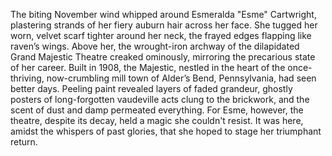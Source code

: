 The biting November wind whipped around Esmeralda "Esme" Cartwright, plastering strands of her fiery auburn hair across her face.  She tugged her worn, velvet scarf tighter around her neck, the frayed edges flapping like raven’s wings. Above her, the wrought-iron archway of the dilapidated Grand Majestic Theatre creaked ominously, mirroring the precarious state of her career.  Built in 1908, the Majestic, nestled in the heart of the once-thriving, now-crumbling mill town of Alder’s Bend, Pennsylvania, had seen better days.  Peeling paint revealed layers of faded grandeur, ghostly posters of long-forgotten vaudeville acts clung to the brickwork, and the scent of dust and damp permeated everything.  For Esme, however, the theatre, despite its decay, held a magic she couldn't resist.  It was here, amidst the whispers of past glories, that she hoped to stage her triumphant return.
